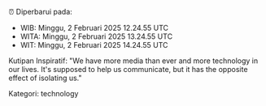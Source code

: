 ⏰ Diperbarui pada:
- WIB: Minggu, 2 Februari 2025 12.24.55 UTC
- WITA: Minggu, 2 Februari 2025 13.24.55 UTC
- WIT: Minggu, 2 Februari 2025 14.24.55 UTC

Kutipan Inspiratif:
"We have more media than ever and more technology in our lives. It's supposed to help us communicate, but it has the opposite effect of isolating us."


Kategori: technology

